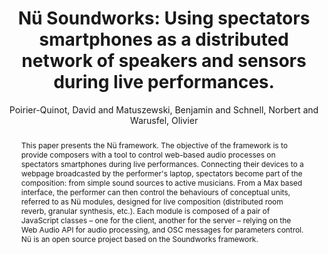 --- 
title: "Nü Soundworks: Using spectators smartphones as a distributed network of speakers and sensors during live performances." 
abstract: "This paper presents the Nü framework. The objective of the framework is to provide composers with a tool to control web-based audio processes on spectators smartphones during live performances. Connecting their devices to a webpage broadcasted by the performer's laptop, spectators become part of the composition: from simple sound sources to active musicians. From a Max based interface, the performer can then control the behaviours of conceptual units, referred to as Nü modules, designed for live composition (distributed room reverb, granular synthesis, etc.). Each module is composed of a pair of JavaScript classes – one for the client, another for the server – relying on the Web Audio API for audio processing, and OSC messages for parameters control. Nü is an open source project based on the Soundworks framework." 
address: "London" 
author: "Poirier-Quinot, David and Matuszewski, Benjamin and Schnell, Norbert and Warusfel, Olivier"
webAuthor: "David Poirier-Quinot, Benjamin Matuszewski, Norbert Schnell, Olivier Warusfel" 
booktitle: "Proceedings of the International Web Audio Conference" 
editor: "Thalmann, Florian and Ewert, Sebastian" 
month: "Proceedings of the International Web Audio Conference"
pages: "" 
publisher: "Queen Mary University of London" 
series: "WAC '17"
track: "Paper"  
year: "2017" 
id: "2017_63" 
tags: year2017
media: undefined 
pdflink: undefined
ISSN: 2663-5844
---